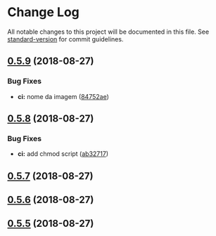 # Change Log

All notable changes to this project will be documented in this file. See [standard-version](https://github.com/conventional-changelog/standard-version) for commit guidelines.

<a name="0.5.9"></a>
## [0.5.9](https://github.com/prodest/node-pushserver/compare/v0.5.8...v0.5.9) (2018-08-27)


### Bug Fixes

* **ci:** nome da imagem ([84752ae](https://github.com/prodest/node-pushserver/commit/84752ae))



<a name="0.5.8"></a>
## [0.5.8](https://github.com/prodest/node-pushserver/compare/v0.5.7...v0.5.8) (2018-08-27)


### Bug Fixes

* **ci:** add chmod script ([ab32717](https://github.com/prodest/node-pushserver/commit/ab32717))



<a name="0.5.7"></a>
## [0.5.7](https://github.com/prodest/node-pushserver/compare/v0.5.6...v0.5.7) (2018-08-27)



<a name="0.5.6"></a>
## [0.5.6](https://github.com/prodest/node-pushserver/compare/v0.5.5...v0.5.6) (2018-08-27)



<a name="0.5.5"></a>
## [0.5.5](https://github.com/prodest/node-pushserver/compare/v0.1.0...v0.5.5) (2018-08-27)
